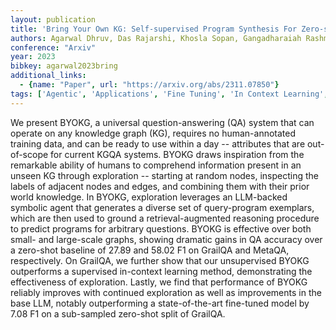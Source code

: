 ```yaml
---
layout: publication
title: 'Bring Your Own KG: Self-supervised Program Synthesis For Zero-shot KGQA'
authors: Agarwal Dhruv, Das Rajarshi, Khosla Sopan, Gangadharaiah Rashmi
conference: "Arxiv"
year: 2023
bibkey: agarwal2023bring
additional_links:
  - {name: "Paper", url: "https://arxiv.org/abs/2311.07850"}
tags: ['Agentic', 'Applications', 'Fine Tuning', 'In Context Learning', 'Prompting', 'RAG', 'Reinforcement Learning', 'Training Techniques']
---
```

We present BYOKG, a universal question-answering (QA) system that can operate on any knowledge graph (KG), requires no human-annotated training data, and can be ready to use within a day -- attributes that are out-of-scope for current KGQA systems. BYOKG draws inspiration from the remarkable ability of humans to comprehend information present in an unseen KG through exploration -- starting at random nodes, inspecting the labels of adjacent nodes and edges, and combining them with their prior world knowledge. In BYOKG, exploration leverages an LLM-backed symbolic agent that generates a diverse set of query-program exemplars, which are then used to ground a retrieval-augmented reasoning procedure to predict programs for arbitrary questions. BYOKG is effective over both small- and large-scale graphs, showing dramatic gains in QA accuracy over a zero-shot baseline of 27.89 and 58.02 F1 on GrailQA and MetaQA, respectively. On GrailQA, we further show that our unsupervised BYOKG outperforms a supervised in-context learning method, demonstrating the effectiveness of exploration. Lastly, we find that performance of BYOKG reliably improves with continued exploration as well as improvements in the base LLM, notably outperforming a state-of-the-art fine-tuned model by 7.08 F1 on a sub-sampled zero-shot split of GrailQA.
